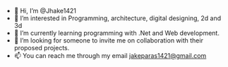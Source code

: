 - 👋 Hi, I’m @Jhake1421
- 👀 I’m interested in Programming, architecture, digital designing, 2d and 3d
- 🌱 I’m currently learning programming with .Net and Web development.
- 💞️ I’m looking for someone to invite me on collaboration with their proposed projects.
- 📫 You can reach me through my email jakeparas1421@gmail.com

<!---
Jhake1421/Jhake1421 is a ✨ special ✨ repository because its `README.md` (this file) appears on your GitHub profile.
You can click the Preview link to take a look at your changes.
--->

